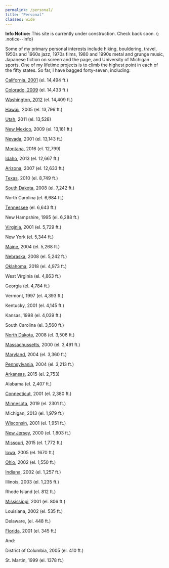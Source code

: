 ```yaml
---
permalink: /personal/
title: "Personal"
classes: wide
---
```


**Info Notice:** This site is currently under construction. Check back soon.
{: .notice--info}

Some of my primary personal interests include hiking, bouldering, travel, 1950s and 1960s jazz, 1970s films, 1980 and 1990s metal and grunge music, Japanese fiction on screen and the page, and University of Michigan sports. One of my lifetime projects is to climb the highest point in each of the fifty states. So far, I have bagged forty-seven, including:

[California, 2001](/assets/images/cawhitney.jpe) (el. 14,494 ft.)

[Colorado, 2009](/assets/images/CO.jpe) (el. 14,433 ft.)

[Washington, 2012](/assets/images/washington.jpe) (el. 14,409 ft.)

[Hawaii](/assets/images/hawaii.jpe), 2005 (el. 13,796 ft.)

[Utah](/assets/images/utah.jpe), 2011 (el. 13,528)

[New Mexico](/assets/images/nm.jpe), 2009 (el. 13,161 ft.)

[Nevada](/assets/images/nvboundary.jpe), 2001 (el. 13,143 ft.)

[Montana](/assets/images/montana_8-16.jpe), 2016 (el. 12,799)

[Idaho](/assets/images/idaho.jpe), 2013 (el. 12,667 ft.)

[Arizona](/assets/images/arizona.jpe), 2007 (el. 12,633 ft.)

[Texas](/assets/images/taxashigh_point.png),  2010 (el. 8,749 ft.)

[South Dakota](/assets/images/sdhipt.jpe), 2008 (el. 7,242 ft.)

North Carolina (el. 6,684 ft.)

[Tennessee](/assets/images/tnclingman.jpe) (el. 6,643 ft.)

New Hampshire, 1995 (el. 6,288 ft.)

[Virginia](/assets/images/mtrogers.jpe), 2001 (el. 5,729 ft.)

New York (el. 5,344 ft.)

[Maine](/assets/images/maine04.jpe), 2004 (el. 5,268 ft.)

[Nebraska](/assets/images/nebhipt.jpe), 2008 (el. 5,242 ft.)

[Oklahoma](/assets/images/oklahoma-high-point-2018-e1540489805613.jpg), 2018 (el. 4,973 ft.)

West Virginia (el. 4,863 ft.)

Georgia (el. 4,784 ft.)

Vermont, 1997 (el. 4,393 ft.)

Kentucky, 2001 (el. 4,145 ft.)

Kansas, 1998 (el. 4,039 ft.)

South Carolina (el. 3,560 ft.)

[North Dakota](/assets/images/ndhipt.jpe), 2008 (el. 3,506 ft.)

[Massachussetts](/assets/images/mamtgreylock.jpe), 2000 (el. 3,491 ft.)

[Maryland](/assets/images/mdhipoint.jpe), 2004 (el. 3,360 ft.)

[Pennsylvania](/assets/images/pahipoint02.jpe), 2004 (el. 3,213 ft.)

[Arkansas](/assets/images/arkansas_2015.jpe), 2015 (el. 2,753)

Alabama (el. 2,407 ft.)

[Connecticut](/assets/images/ctfrissell.jpe), 2001 (el. 2,380 ft.)

[Minnesota](/assets/images/minn.jpe), 2019 (el. 2301 ft.)

Michigan, 2013 (el. 1,979 ft.)

[Wisconsin](/assets/images/wisconsin.jpe), 2001 (el. 1,951 ft.)

[New Jersey](/assets/images/njkittatiny.jpe), 2000 (el. 1,803 ft.)

[Missouri](/assets/images/missouri.jpe), 2015 (el. 1,772 ft.)

[Iowa](/assets/images/iowahipoint10-04.jpe), 2005 (el. 1670 ft.)

[Ohio](/assets/images/ohio.jpe), 2002 (el. 1,550 ft.)

[Indiana](/assets/images/dani_indiana_summit_3.jpe), 2002 (el. 1,257 ft.)

Illinois, 2003 (el. 1,235 ft.) 

Rhode Island (el. 812 ft.)

[Mississippi](/assets/images/miss.jpe), 2001 (el. 806 ft.)

Louisiana, 2002 (el. 535 ft.)

Delaware, (el. 448 ft.)

[Florida](/assets/images/florida.jpe), 2001 (el. 345 ft.)



And:

District of Columbia, 2005 (el. 410 ft.)

St. Martin, 1999 (el. 1378 ft.)
